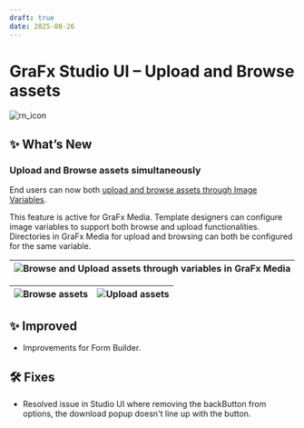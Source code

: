 ```yaml
---
draft: true
date: 2025-08-26
---
```


# GraFx Studio UI – Upload and Browse assets

![rn_icon](/assets/icon-GraFx-Studio.svg)

## ✨ What’s New

### Upload and Browse assets simultaneously

End users can now both [upload and browse assets through Image Variables](/GraFx-Studio/guides/template-variables/image/#connector-settings).

This feature is active for GraFx Media. 
Template designers can configure image variables to support both browse and upload functionalities. 
Directories in GraFx Media for upload and browsing can both be configured for the same variable.

| ![Browse and Upload assets through variables in GraFx Media](/release-notes/releasenotesassets/browse_upload.png)|
|-----------------------------------------------|

| ![Browse assets](/release-notes/releasenotesassets/browse.png) | ![Upload assets](/release-notes/releasenotesassets/upload.png) |
|-----------------------------------------------|------------------------------------------------|

## ✨ Improved

- Improvements for Form Builder.

## 🛠 Fixes

- Resolved issue in Studio UI where removing the backButton from options, the download popup doesn't line up with the button.

